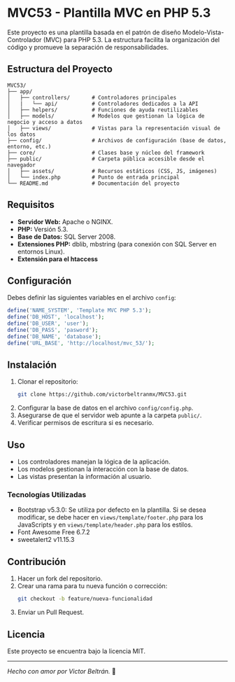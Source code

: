 # MVC53 - Plantilla MVC en PHP 5.3

Este proyecto es una plantilla basada en el patrón de diseño Modelo-Vista-Controlador (MVC) para PHP 5.3. La estructura facilita la organización del código y promueve la separación de responsabilidades.

## Estructura del Proyecto

```
MVC53/ 
├── app/
│   ├── controllers/       # Controladores principales
│   |   └── api/           # Controladores dedicados a la API
│   ├── helpers/           # Funciones de ayuda reutilizables
│   ├── models/            # Modelos que gestionan la lógica de negocio y acceso a datos
│   ├── views/             # Vistas para la representación visual de los datos
├── config/                # Archivos de configuración (base de datos, entorno, etc.)
├── core/                  # Clases base y núcleo del framework
├── public/                # Carpeta pública accesible desde el navegador
│   ├── assets/            # Recursos estáticos (CSS, JS, imágenes)
│   └── index.php          # Punto de entrada principal
└── README.md              # Documentación del proyecto
```

## Requisitos
- **Servidor Web:** Apache o NGINX.
- **PHP:** Versión 5.3.
- **Base de Datos:** SQL Server 2008.
- **Extensiones PHP:** dblib, mbstring (para conexión con SQL Server en entornos Linux).
- **Extensión para el htaccess**

## Configuración
Debes definir las siguientes variables en el archivo `config`:
```php
define('NAME_SYSTEM', 'Template MVC PHP 5.3');
define('DB_HOST', 'localhost');
define('DB_USER', 'user');
define('DB_PASS', 'pasword');
define('DB_NAME', 'database');
define('URL_BASE', 'http://localhost/mvc_53/');
```

## Instalación
1. Clonar el repositorio:
    ```bash
    git clone https://github.com/victorbeltranmx/MVC53.git
    ```
2. Configurar la base de datos en el archivo `config/config.php`.
3. Asegurarse de que el servidor web apunte a la carpeta `public/`.
4. Verificar permisos de escritura si es necesario.

## Uso
- Los controladores manejan la lógica de la aplicación.
- Los modelos gestionan la interacción con la base de datos.
- Las vistas presentan la información al usuario.

### Tecnologías Utilizadas
- Bootstrap v5.3.0: Se utiliza por defecto en la plantilla. Si se desea modificar, se debe hacer en `views/template/footer.php` para los JavaScripts y en `views/template/header.php` para los estilos.
- Font Awesome Free 6.7.2
- sweetalert2 v11.15.3

## Contribución
1. Hacer un fork del repositorio.
2. Crear una rama para tu nueva función o corrección:
    ```bash
    git checkout -b feature/nueva-funcionalidad
    ```
3. Enviar un Pull Request.

## Licencia
Este proyecto se encuentra bajo la licencia MIT.

---

_Hecho con amor por Victor Beltrán._ 💛

